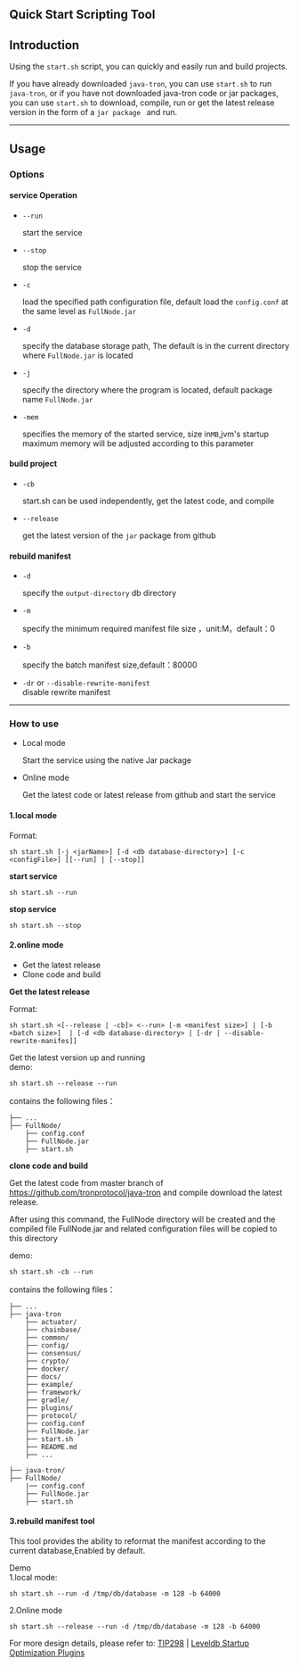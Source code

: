 
## Quick Start Scripting Tool

## Introduction

Using the `start.sh` script, you can quickly and easily run and build projects.

If you have already downloaded `java-tron`, you can use `start.sh` to run `java-tron`, or if you have not downloaded java-tron code or jar packages, you can use `start.sh` to download, compile, run or get the latest release version in the form of a `jar package ` and run.

***

## Usage

### Options

#### service Operation

* `--run` 

  start the service

* `--stop`

  stop the service

* `-c`

  load the specified path configuration file, default load the `config.conf` at the same level as `FullNode.jar`

* `-d`

  specify the database storage path, The default is in the current directory where `FullNode.jar` is located

* `-j`

  specify the directory where the program is located, default package name `FullNode.jar `

* `-mem`

  specifies the memory of the started service, size in`MB`,jvm's startup maximum memory will be adjusted according to this parameter

#### build project

* `-cb`

  start.sh can be used independently, get the latest code, and compile

* `--release`

  get the latest version of the `jar` package from github


#### rebuild manifest

* `-d`

  specify the `output-directory` db directory

* `-m`

  specify the minimum required manifest file size ，unit:M，default：0

* `-b`

  specify the batch manifest size,default：80000

* `-dr` or `--disable-rewrite-manifest`  
  disable rewrite manifest

***

### How to use

* Local mode

  Start the service using the native Jar package

* Online mode

  Get the latest code or latest release from github and start the service

#### 1.local mode

Format:

```
sh start.sh [-j <jarName>] [-d <db database-directory>] [-c <configFile>] [[--run] | [--stop]]
```

**start service**

```
sh start.sh --run
```

**stop service**

```
sh start.sh --stop
```



#### 2.online mode
* Get the latest release
* Clone code and build

**Get the latest release**

Format:

```
sh start.sh <[--release | -cb]> <--run> [-m <manifest size>] | [-b <batch size>]  | [-d <db database-directory> | [-dr | --disable-rewrite-manifes]]
```

Get the latest version up and running  
demo:

```
sh start.sh --release --run
```

contains the following files：

```
├── ...
├── FullNode/
    ├── config.conf
    ├── FullNode.jar
    ├── start.sh
```

**clone code and build**

Get the latest code from master branch of https://github.com/tronprotocol/java-tron and compile download the latest release. 

After using this command, the FullNode directory will be created and the compiled file FullNode.jar and related configuration files will be copied to this directory

demo:

```
sh start.sh -cb --run
```

contains the following files：

```
├── ...
├── java-tron
    ├── actuator/
    ├── chainbase/
    ├── common/
    ├── config/
    ├── consensus/    
    ├── crypto/
    ├── docker/
    ├── docs/
    ├── example/   
    ├── framework/
    ├── gradle/
    ├── plugins/
    ├── protocol/
    ├── config.conf
    ├── FullNode.jar
    ├── start.sh
    ├── README.md
    ├── ...
```

```
├── java-tron/
├── FullNode/
    |── config.conf
    ├── FullNode.jar
    ├── start.sh
```

#### 3.rebuild manifest tool

This tool provides the ability to reformat the manifest according to the current database,Enabled by default.

Demo  
1.local mode:
```
sh start.sh --run -d /tmp/db/database -m 128 -b 64000
```

2.Online mode  

```
sh start.sh --release --run -d /tmp/db/database -m 128 -b 64000
```
For more design details, please refer to: [TIP298](https://github.com/tronprotocol/tips/issues/298) | [Leveldb Startup Optimization Plugins](https://github.com/tronprotocol/documentation-en/blob/master/docs/developers/archive-manifest.md)
